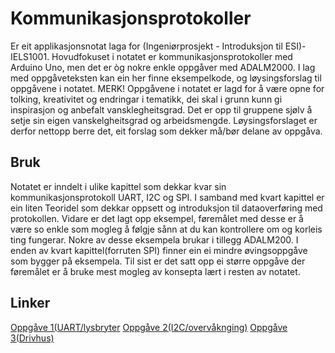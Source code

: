 # Kommunikasjonsprotokoller

Er eit applikasjonsnotat laga for (Ingeniørprosjekt - Introduksjon til ESI)-IELS1001. Hovudfokuset i notatet er kommunikasjonsprotokoller med Arduino Uno, men det er òg nokre enkle oppgåver med ADALM2000. I lag med oppgåveteksten kan ein her finne eksempelkode, og løysingsforslag til oppgåvene i notatet. MERK! Oppgåvene i notatet er lagd for å være opne for tolking, kreativitet og endringar i tematikk, dei skal i grunn kunn gi inspirasjon og anbefalt vansklegheitsgrad. Det er opp til gruppene sjølv å setje sin eigen vanskelgheitsgrad og arbeidsmengde. Løysingsforslaget er derfor nettopp berre det, eit forslag som dekker må/bør delane av oppgåva.

## Bruk

Notatet er inndelt i ulike kapittel som dekkar kvar sin kommunikasjonsprotokoll UART, I2C og SPI. I samband med kvart kapittel er ein liten Teoridel som dekkar oppsett og introduksjon til dataoverføring med protokollen. Vidare er det lagt opp eksempel, føremålet med desse er å være so enkle som mogleg å følgje sånn at du kan kontrollere om og korleis ting fungerar. Nokre av desse eksempela brukar i tillegg ADALM200. I enden av kvart kapittel(forruten SPI) finner ein ei mindre øvingsoppgåve som bygger på eksempela.
Til sist er det satt opp ei større oppgåve der føremålet er å bruke mest mogleg av konsepta lært i resten av notatet.  

## Linker
[Oppgåve 1(UART/lysbryter](https://github.com/Jawny-E/IELS10012023/blob/main/Kommunikasjonsprotokoller/UARToppgave.ino)
[Oppgåve 2(I2C/overvåknging)](https://github.com/Jawny-E/IELS10012023/blob/main/Kommunikasjonsprotokoller/I2Coppgave.ino)
[Oppgåve 3(Drivhus)](https://github.com/Jawny-E/IELS10012023/blob/main/Kommunikasjonsprotokoller/ArnesDrivhus.ino)
